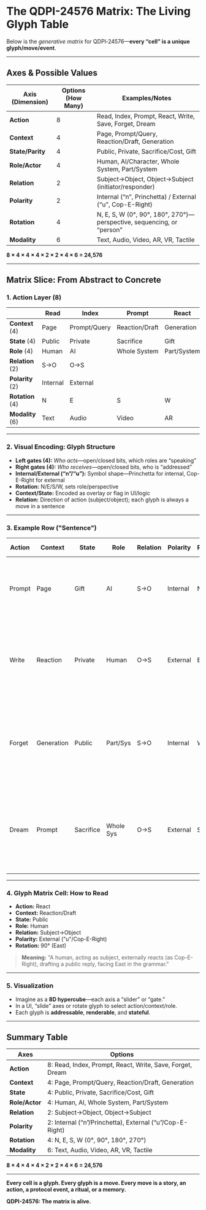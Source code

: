 # The QDPI-24576 Matrix: The Living Glyph Table

Below is the *generative matrix* for QDPI‑24576—**every “cell” is a unique glyph/move/event**.

---

## Axes & Possible Values

| Axis (Dimension) | Options (How Many) | Examples/Notes                                                        |
| ---------------- | ------------------ | --------------------------------------------------------------------- |
| **Action**       | 8                  | Read, Index, Prompt, React, Write, Save, Forget, Dream                |
| **Context**      | 4                  | Page, Prompt/Query, Reaction/Draft, Generation                        |
| **State/Parity** | 4                  | Public, Private, Sacrifice/Cost, Gift                                 |
| **Role/Actor**   | 4                  | Human, AI/Character, Whole System, Part/System                        |
| **Relation**     | 2                  | Subject→Object, Object→Subject (initiator/responder)                  |
| **Polarity**     | 2                  | Internal (“n”, Princhetta) / External (“u”, Cop-E-Right)              |
| **Rotation**     | 4                  | N, E, S, W (0°, 90°, 180°, 270°)—perspective, sequencing, or “person” |
| **Modality**     | 6                  | Text, Audio, Video, AR, VR, Tactile |

**8 × 4 × 4 × 4 × 2 × 2 × 4 × 6 = 24,576**

---

## Matrix Slice: From Abstract to Concrete

### 1. Action Layer (8)

|                  | Read     | Index        | Prompt         | React       | Write | Save | Forget | Dream |
| ---------------- | -------- | ------------ | -------------- | ----------- | ----- | ---- | ------ | ----- |
| **Context** (4)  | Page     | Prompt/Query | Reaction/Draft | Generation  |       |      |        |       |
| **State** (4)    | Public   | Private      | Sacrifice      | Gift        |       |      |        |       |
| **Role** (4)     | Human    | AI           | Whole System   | Part/System |       |      |        |       |
| **Relation** (2) | S→O      | O→S          |                |             |       |      |        |       |
| **Polarity** (2) | Internal | External     |                |             |       |      |        |       |
| **Rotation** (4) | N        | E            | S              | W           |       |      |        |       |
| **Modality** (6) | Text     | Audio        | Video          | AR          | VR          | Tactile |        |       |

---

### 2. Visual Encoding: Glyph Structure

* **Left gates (4):** *Who acts*—open/closed bits, which roles are “speaking”
* **Right gates (4):** *Who receives*—open/closed bits, who is “addressed”
* **Internal/External (“n”/“u”):** Symbol shape—Princhetta for internal, Cop-E-Right for external
* **Rotation:** N/E/S/W, sets role/perspective
* **Context/State:** Encoded as overlay or flag in UI/logic
* **Relation:** Direction of action (subject/object); each glyph is always a move in a sentence

---

### 3. Example Row ("Sentence")

| Action | Context    | State     | Role      | Relation | Polarity | Rotation | Glyph Meaning                                                                                            |
| ------ | ---------- | --------- | --------- | -------- | -------- | -------- | -------------------------------------------------------------------------------------------------------- |
| Prompt | Page       | Gift      | AI        | S→O      | Internal | N        | "AI gives a prompt to the user, as a gift, from self (Princhetta) in North orientation"                  |
| Write  | Reaction   | Private   | Human     | O→S      | External | E        | "Human writes a private reaction, receiving input, via Cop-E-Right, rotated East"                        |
| Forget | Generation | Public    | Part/Sys  | S→O      | Internal | W        | "A subsystem initiates forgetting, in a public generation event, from internal state, rotated West"      |
| Dream  | Prompt     | Sacrifice | Whole Sys | O→S      | External | S        | "The whole system dreams in response to a prompt, in a sacrifice mode, acting externally, rotated South" |

---

### 4. Glyph Matrix Cell: How to Read

* **Action:** React
* **Context:** Reaction/Draft
* **State:** Public
* **Role:** Human
* **Relation:** Subject→Object
* **Polarity:** External ("u"/Cop-E-Right)
* **Rotation:** 90° (East)

> **Meaning:** "A human, acting as subject, externally reacts (as Cop-E-Right), drafting a public reply, facing East in the grammar."

---

### 5. Visualization

* Imagine as a **8D hypercube**—each axis a “slider” or “gate.”
* In a UI, “slide” axes or rotate glyph to select action/context/role.
* Each glyph is **addressable**, **renderable**, and **stateful**.

---

## Summary Table

| Axes           | Options                                                   |
| -------------- | --------------------------------------------------------- |
| **Action**     | 8: Read, Index, Prompt, React, Write, Save, Forget, Dream |
| **Context**    | 4: Page, Prompt/Query, Reaction/Draft, Generation         |
| **State**      | 4: Public, Private, Sacrifice/Cost, Gift                  |
| **Role/Actor** | 4: Human, AI, Whole System, Part/System                   |
| **Relation**   | 2: Subject→Object, Object→Subject                         |
| **Polarity**   | 2: Internal (“n”/Princhetta), External (“u”/Cop-E-Right)  |
| **Rotation**   | 4: N, E, S, W (0°, 90°, 180°, 270°)                       |
| **Modality**   | 6: Text, Audio, Video, AR, VR, Tactile                    |

**8 × 4 × 4 × 4 × 2 × 2 × 4 × 6 = 24,576**

---

**Every cell is a glyph. Every glyph is a move. Every move is a story, an action, a protocol event, a ritual, or a memory.**

**QDPI-24576: The matrix is alive.**
